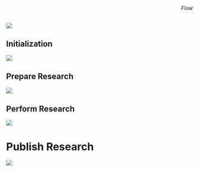 <div style="text-align: right"><i>Flow</i></div><br>

![](/figures/main-routine.svg)

## Initialization

![](/figures/initialization.svg)

## Prepare Research

![](/figures/prepare-research.svg)

## Perform Research

![](/figures/perform-research.svg)

# Publish Research

![](/figures/publish-research.svg)


